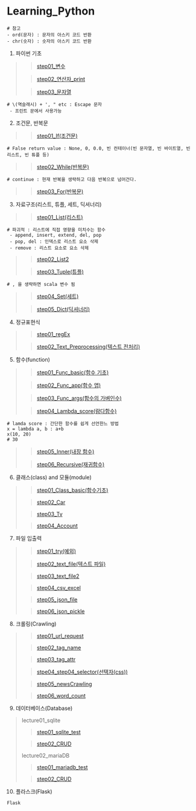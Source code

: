 # Learning_Python
~~~python3
# 참고
- ord(문자) : 문자의 아스키 코드 반환
- chr(숫자) : 숫자의 아스키 코드 반환
~~~
1. 파이썬 기초
>> [step01_변수](https://github.com/DominKim/Learning_Python/blob/master/chap01_Basic/lecture/step01_variable.ipynb)
>
>> [step02_연산자_print](https://github.com/DominKim/Learning_Python/blob/master/chap01_Basic/lecture/step02_operater_print.ipynb)
>
>> [step03_문자열](https://github.com/DominKim/Learning_Python/blob/master/chap01_Basic/lecture/step03_string.ipynb)
>
~~~python3
# \(역슬래시) + ', " etc : Escape 문자
 - 프린트 문에서 사용가능
~~~
2. 조건문, 반복문
>> [step01_If(조건문)](https://github.com/DominKim/Learning_Python/blob/master/chap02_Cotrol/lecture/step01_if.ipynb)
>
~~~python3
# False return value : None, 0, 0.0, 빈 컨테이너(빈 문자열, 빈 바이트열, 빈 리스트, 빈 튜플 등)
~~~
>> [step02_While(반복문)](https://github.com/DominKim/Learning_Python/blob/master/chap02_Cotrol/lecture/step02_while.ipynb)
>
~~~python3
# continue : 현재 반복을 생략하고 다음 반복으로 넘어건다.
~~~
>> [step03_For(반복문)](https://github.com/DominKim/Learning_Python/blob/master/chap02_Cotrol/lecture/step03_for.ipynb)
>
3. 자료구조(리스트, 튜플, 세트, 딕셔너리)
>> [step01_List(리스트)](https://github.com/DominKim/Learning_Python/blob/master/chap03_DataStr/lecture/step01_list.ipynb)
>
~~~python3
# 파괴적 : 리스트에 직접 영향을 미치수는 함수
 - append, insert, extend, del, pop
 - pop, del : 인덱스로 리스트 요소 삭제
 - remove : 리스트 요소로 요소 삭제
~~~
>> [step02_List2](https://github.com/DominKim/Learning_Python/blob/master/chap03_DataStr/lecture/step02_list2.ipynb)
>
>> [step03_Tuple(튜플)](https://github.com/DominKim/Learning_Python/blob/master/chap03_DataStr/lecture/step03_tuple.ipynb)
>
~~~python3
# , 을 생략하면 scala 변수 됨
~~~
>> [step04_Set(세트)](https://github.com/DominKim/Learning_Python/blob/master/chap03_DataStr/lecture/step04_set.ipynb)
>
>> [step05_Dict(딕셔너리)](https://github.com/DominKim/Learning_Python/blob/master/chap03_DataStr/lecture/step05_dict.ipynb)
>
4. 정규표현식
>> [step01_regEx](https://github.com/DominKim/Learning_Python/blob/master/chap04_RegExText/lecture/step01_regEx.ipynb)
>
>> [step02_Text_Preprocessing(텍스트 전처리)](https://github.com/DominKim/Learning_Python/blob/master/chap04_RegExText/lecture/step02_text_preprocessing.ipynb)
>
5. 함수(function)
>> [step01_Func_basic(함수 기초)](https://github.com/DominKim/Learning_Python/blob/master/chap05_Function/lecture/step01_func_basic.ipynb)
>
>> [step02_Func_app(함수 앱)](https://github.com/DominKim/Learning_Python/blob/master/chap05_Function/lecture/step02_func_app.py)
>
>> [step03_Func_args(함수의 가벼인수)](https://github.com/DominKim/Learning_Python/blob/master/chap05_Function/lecture/step03_func_args.ipynb)
>
>> [step04_Lambda_score(람다함수)](https://github.com/DominKim/Learning_Python/blob/master/chap05_Function/lecture/step04_lambda_score.ipynb)
>
~~~python3
# lamda score : 간단한 함수를 쉽게 선언한느 방법
x = lambda a, b : a+b
x(10, 20)
# 30
~~~
>> [step05_Inner(내장 함수)](https://github.com/DominKim/Learning_Python/blob/master/chap05_Function/lecture/step05_inner.ipynb)
>
>> [step06_Recursive(재귀함수)](https://github.com/DominKim/Learning_Python/blob/master/chap05_Function/lecture/step06_recursive.ipynb)
>
6. 클래스(class) and 모듈(module)
>> [step01_Class_basic(함수기초)](https://github.com/DominKim/Learning_Python/blob/master/chap06_Class/lecture/step01_class_basic.ipynb)
>
>> [step02_Car](https://github.com/DominKim/Learning_Python/blob/master/chap06_Class/lecture/step02_Car.ipynb)
>
>> [step03_Tv](https://github.com/DominKim/Learning_Python/blob/master/chap06_Class/lecture/step03_TV.ipynb)
>
>> [step04_Account](https://github.com/DominKim/Learning_Python/blob/master/chap06_Class/lecture/step04_Account.ipynb)
>
7. 파일 입출력
>> [step01_try(예외)](https://github.com/DominKim/Learning_Python/blob/master/chap07_FileIO/lecture/step01_try.ipynb)
>
>> [step02_text_file(텍스트 파일)](https://github.com/DominKim/Learning_Python/blob/master/chap07_FileIO/lecture/step02_text_file.ipynb)
>
>> [step03_text_file2](https://github.com/DominKim/Learning_Python/blob/master/chap07_FileIO/lecture/step03_text_file2.ipynb)
>
>> [step04_csv_excel](https://github.com/DominKim/Learning_Python/blob/master/chap07_FileIO/lecture/step04_csv_excel.ipynb)
>
>> [step05_json_file](https://github.com/DominKim/Learning_Python/blob/master/chap07_FileIO/lecture/step05_json_file.ipynb)
>
>> [step06_json_pickle](https://github.com/DominKim/Learning_Python/blob/master/chap07_FileIO/lecture/stpe06_json_pickle.ipynb)
>
8. 크롤링(Crawling)
>> [step01_url_request](https://github.com/DominKim/Learning_Python/blob/master/chap08_Crawling/lecture/step01_url_request.ipynb)
>
>> [step02_tag_name](https://github.com/DominKim/Learning_Python/blob/master/chap08_Crawling/lecture/step02_tag_name.ipynb)
>
>> [step03_tag_attr](https://github.com/DominKim/Learning_Python/blob/master/chap08_Crawling/lecture/step03_tag_attr.ipynb)
>
>> [stpe04_step04_selector(선택자(css))](https://github.com/DominKim/Learning_Python/blob/master/chap08_Crawling/lecture/step04_selector.ipynb)
>
>> [step05_newsCrawling](https://github.com/DominKim/Learning_Python/blob/master/chap08_Crawling/lecture/step05_newsCrawling.ipynb)
>
>> [step06_word_count](https://github.com/DominKim/Learning_Python/blob/master/chap08_Crawling/lecture/step06_step06_word_count.ipynb)
>
9. 데이터베이스(Database)
> lecture01_sqlite
>> [step01_sqlite_test](https://github.com/DominKim/Learning_Python/blob/master/chap09_Database/lecture01_sqlite/step01_sqlite_test.ipynb)
>
>> [step02_CRUD](https://github.com/DominKim/Learning_Python/blob/master/chap09_Database/lecture01_sqlite/step02_CRUD.ipynb)
>
> lecture02_mariaDB
>> [step01_mariadb_test](https://github.com/DominKim/Learning_Python/blob/master/chap09_Database/lecture02_mariaDB/step01_mariadb_test.ipynb)
>
>> [step02_CRUD](https://github.com/DominKim/Learning_Python/blob/master/chap09_Database/lecture02_mariaDB/step02_CRUD.ipynb)
>
10. 플라스크(Flask)
~~~python3
Flask
~~~
